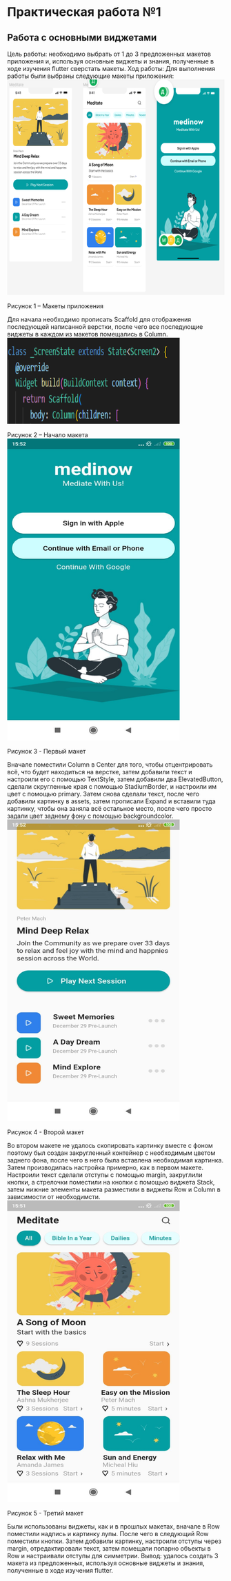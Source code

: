 # Практическая работа №1
## Работа с основными виджетами

Цель работы: необходимо выбрать от 1 до 3 предложенных макетов приложения и, используя основные виджеты и знания, полученные в ходе изучения flutter сверстать макеты.
Ход работы:
Для выполнения работы были выбраны следующие макеты приложения:
<img src="assets/44.png" width=600 height=500>
 
Рисунок 1 – Макеты приложения

Для начала необходимо прописать Scaffold для отображения последующей написанной верстки, после чего все последующие виджеты в каждом из макетов помещались в Column.
 <img src="assets/55.png" width=400 height=200>

Рисунок 2 – Начало макета
 <img src="assets/11.jpg" width=400 height=700>
 
Рисунок 3 - Первый макет

Вначале поместили Column в Center для того, чтобы отцентрировать всё, что будет находиться на верстке, затем добавили текст и настроили его с помощью TextStyle, затем добавили два ElevatedButton, сделали скругленные края с помощью StadiumBorder, и настроили им цвет с помощью primary. Затем снова сделали текст, после чего добавили картинку в assets, затем прописали Expand и вставили туда картинку, чтобы она заняла всё остальное место, после чего просто задали цвет заднему фону с помощью backgroundcolor.
<img src="assets/22.jpg" width=400 height=700> 

Рисунок 4 - Второй макет

Во втором макете не удалось скопировать картинку вместе с фоном поэтому был создан закругленный контейнер с необходимым цветом заднего фона, после чего в него была вставлена необходимая картинка. Затем производилась настройка примерно, как в первом макете. Настроили текст сделали отступы с помощью margin, закруглили кнопки, а стрелочки поместили на кнопки с помощью виджета Stack, затем нижние элементы макета разместили в виджеты Row и Column в зависимости от необходимсти. 
 <img src="assets/33.jpg" width=400 height=700>
 
Рисунок 5 - Третий макет

Были использованы виджеты, как и в прошлых макетах, вначале в Row поместили надпись и картинку лупы. После чего в следующий Row поместили кнопки. Затем добавили картинку, настроили отступы через margin, отредактировали текст, затем помещали попарно объекты в Row и настраивали отступы для симметрии.
Вывод: удалось создать 3 макета из предложенных, используя основные виджеты и знания, полученные в ходе изучения flutter.
